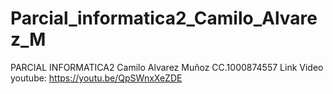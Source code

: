 # Parcial_informatica2_Camilo_Alvarez_M
 PARCIAL INFORMATICA2
 Camilo Alvarez Muñoz
 CC.1000874557
Link Video youtube:
https://youtu.be/QpSWnxXeZDE
